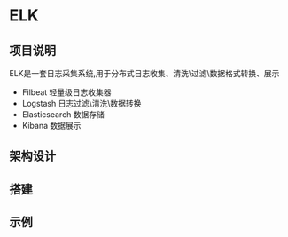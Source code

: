 # ELK
## 项目说明
ELK是一套日志采集系统,用于分布式日志收集、清洗\过滤\数据格式转换、展示  
- Filbeat 轻量级日志收集器
- Logstash 日志过滤\清洗\数据转换
- Elasticsearch 数据存储
- Kibana 数据展示

## 架构设计

## 搭建

## 示例

